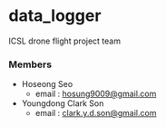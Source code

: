 # data_logger

ICSL drone flight project team

### Members ###
+ Hoseong Seo  
  * email : hosung9009@gmail.com
+ Youngdong Clark Son  
  * email : clark.y.d.son@gmail.com
